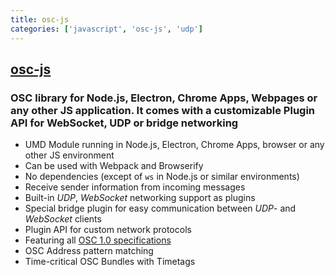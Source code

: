 ```yaml
---
title: osc-js
categories: ['javascript', 'osc-js', 'udp']
---
```

## [osc-js](https://github.com/adzialocha/osc-js)

### OSC library for Node.js, Electron, Chrome Apps, Webpages or any other JS application. It comes with a customizable Plugin API for WebSocket, UDP or bridge networking


- UMD Module running in Node.js, Electron, Chrome Apps, browser or any other JS environment
- Can be used with Webpack and Browserify
- No dependencies (except of `ws` in Node.js or similar environments)
- Receive sender information from incoming messages
- Built-in *UDP*, *WebSocket* networking support as plugins
- Special bridge plugin for easy communication between *UDP*- and *WebSocket* clients
- Plugin API for custom network protocols
- Featuring all [OSC 1.0 specifications](http://opensoundcontrol.org/spec-1_0)
- OSC Address pattern matching
- Time-critical OSC Bundles with Timetags
